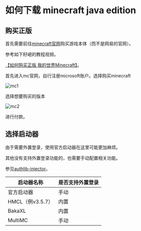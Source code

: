 # 如何下载 minecraft java edition 
## 购买正版

首先需要前往[minecraft官网](https://minecraft.net)购买游戏本体（而不是网易的官网）。

参考如下籽岷的教程视频。

 [【如何购买正版 我的世界Minecraft】](https://www.bilibili.com/video/BV1ta4y1R7Hy/?share_source=copy_web&vd_source=59450cd35a5b1aab4ce7b904c43ffa6a)。

 首先进入mc官网，自行注册microsoft账户。选择购买minecraft

![mc1](https://img2.imgtp.com/2024/05/13/M2T3MJm2.png)

 选择想要购买的版本

 ![mc2](https://img2.imgtp.com/2024/05/13/GjN3MYhM.png)

进行付款。

## 选择启动器

由于需要外置登录，使用官方启动器在这里可能更加麻烦。

其他没有支持外置登录功能的，也需要手动配置相关功能。

参见[authlib-injector](https://github.com/yushijinhun/authlib-injector)。

| 启动器名称       | 是否支持外置登录 |
| ---------------- | ---------------- |
| 官方启动器       | 手动             |
| HMCL（例v3.5.7） | 内置             |
| BakaXL           | 内置             |
| MultiMC          | 手动             |